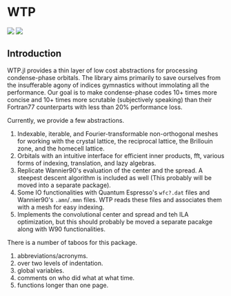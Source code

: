 # WTP

[![](https://img.shields.io/badge/docs-stable-blue.svg)](https://kangboli.github.io/WTP.jl/stable)
[![](https://img.shields.io/badge/docs-dev-blue.svg)](https://kangboli.github.io/WTP.jl/dev)
## Introduction

WTP.jl provides a thin layer of low cost abstractions for processing
condense-phase orbitals. The library aims primarily to save ourselves from the
insufferable agony of indices gymnastics without immolating all the performance.
Our goal is to make condense-phase codes 10+ times more concise and 10+ times
more scrutable (subjectively speaking) than their Fortran77 counterparts with
less than 20\% performance loss.

Currently, we provide a few abstractions.

1. Indexable, iterable, and Fourier-transformable non-orthogonal meshes for working with
the crystal lattice, the reciprocal lattice, the Brillouin zone, and the
homecell lattice.
2. Orbitals with an intuitive interface for efficient inner products, fft,
various forms of indexing, translation, and lazy algebras.
3. Replicate Wannier90's evaluation of the center and the spread. A steepest
descent algorithm is included as well (This probably will be moved into a
separate package).
4. Some IO functionalities with Quantum Espresso's `wfc?.dat` files and
Wannier90's `.amn`/`.mmn` files. WTP reads these files and associates them with
a mesh for easy indexing.
5. Implements the convolutional center and spread and teh ILA optimization, but this should probably be moved a separate pacakge along with W90 functionalities.

There is a number of taboos for this package.

1. abbreviations/acronyms. 
2. over two levels of indentation.
3. global variables.
4. comments on who did what at what time.
5. functions longer than one page.
